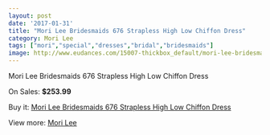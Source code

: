 ```yaml
---
layout: post
date: '2017-01-31'
title: "Mori Lee Bridesmaids 676 Strapless High Low Chiffon Dress"
category: Mori Lee
tags: ["mori","special","dresses","bridal","bridesmaids"]
image: http://www.eudances.com/15007-thickbox_default/mori-lee-bridesmaids-676-strapless-high-low-chiffon-dress.jpg
---
```

Mori Lee Bridesmaids 676 Strapless High Low Chiffon Dress

On Sales: **$253.99**
<a href="https://www.eudances.com/en/mori-lee/4464-mori-lee-bridesmaids-676-strapless-high-low-chiffon-dress.html"><amp-img layout="responsive" width="600" height="600" src="//www.eudances.com/15007-thickbox_default/mori-lee-bridesmaids-676-strapless-high-low-chiffon-dress.jpg" alt="Mori Lee Bridesmaids 676 Strapless High Low Chiffon Dress 0" /></a>
<a href="https://www.eudances.com/en/mori-lee/4464-mori-lee-bridesmaids-676-strapless-high-low-chiffon-dress.html"><amp-img layout="responsive" width="600" height="600" src="//www.eudances.com/15008-thickbox_default/mori-lee-bridesmaids-676-strapless-high-low-chiffon-dress.jpg" alt="Mori Lee Bridesmaids 676 Strapless High Low Chiffon Dress 1" /></a>

Buy it: [Mori Lee Bridesmaids 676 Strapless High Low Chiffon Dress](https://www.eudances.com/en/mori-lee/4464-mori-lee-bridesmaids-676-strapless-high-low-chiffon-dress.html "Mori Lee Bridesmaids 676 Strapless High Low Chiffon Dress")

View more: [Mori Lee](https://www.eudances.com/en/65-mori-lee "Mori Lee")